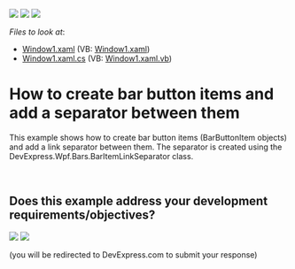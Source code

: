 <!-- default badges list -->
[![](https://img.shields.io/badge/Open_in_DevExpress_Support_Center-FF7200?style=flat-square&logo=DevExpress&logoColor=white)](https://supportcenter.devexpress.com/ticket/details/E1575)
[![](https://img.shields.io/badge/📖_How_to_use_DevExpress_Examples-e9f6fc?style=flat-square)](https://docs.devexpress.com/GeneralInformation/403183)
[![](https://img.shields.io/badge/💬_Leave_Feedback-feecdd?style=flat-square)](#does-this-example-address-your-development-requirementsobjectives)
<!-- default badges end -->
<!-- default file list -->
*Files to look at*:

* [Window1.xaml](./CS/BarItemLinkSeparatorEx/Window1.xaml) (VB: [Window1.xaml](./VB/BarItemLinkSeparatorEx/Window1.xaml))
* [Window1.xaml.cs](./CS/BarItemLinkSeparatorEx/Window1.xaml.cs) (VB: [Window1.xaml.vb](./VB/BarItemLinkSeparatorEx/Window1.xaml.vb))
<!-- default file list end -->
# How to create bar button items and add a separator between them


<p>This example shows how to create bar button items (BarButtonItem objects) and add a link separator between them. The separator is created using the DevExpress.Wpf.Bars.BarItemLinkSeparator class.</p>

<br/>


<!-- feedback -->
## Does this example address your development requirements/objectives?

[<img src="https://www.devexpress.com/support/examples/i/yes-button.svg"/>](https://www.devexpress.com/support/examples/survey.xml?utm_source=github&utm_campaign=how-to-create-bar-button-items-and-add-a-separator-between-them-e1575&~~~was_helpful=yes) [<img src="https://www.devexpress.com/support/examples/i/no-button.svg"/>](https://www.devexpress.com/support/examples/survey.xml?utm_source=github&utm_campaign=how-to-create-bar-button-items-and-add-a-separator-between-them-e1575&~~~was_helpful=no)

(you will be redirected to DevExpress.com to submit your response)
<!-- feedback end -->
